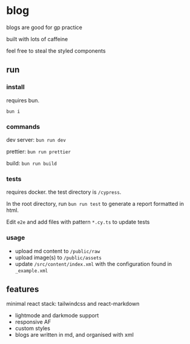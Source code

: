 # blog

blogs are good for gp practice

built with lots of caffeine

feel free to steal the styled components

## run

### install

requires bun.

```
bun i
```

### commands

dev server: `bun run dev`

prettier: `bun run prettier`

build: `bun run build`

### tests

requires docker. the test directory is `/cypress`.

In the root directory, run `bun run test` to generate a report formatted in html.

Edit `e2e` and add files with pattern `*.cy.ts` to update tests

### usage

- upload md content to `/public/raw`
- upload image(s) to `/public/assets`
- update `/src/content/index.xml` with the configuration found in `_example.xml`

## features

minimal react stack: tailwindcss and react-markdown

- lightmode and darkmode support
- responsive AF
- custom styles
- blogs are written in md, and organised with xml
